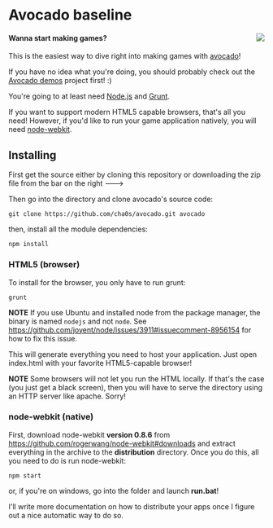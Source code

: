 # Avocado baseline

<img align="right" src="https://raw.github.com/cha0s/avocado/master/logo.png">

#### Wanna start making games?

This is the easiest way to dive right into making games with
[avocado](https://github.com/cha0s/avocado)!

If you have no idea what you're doing, you should probably check out the
[Avocado demos](https://github.com/cha0s/avocado-demos) project first! :)

You're going to at least need [Node.js](http://nodejs.org/) and
[Grunt](http://gruntjs.com/).

If you want to support modern HTML5 capable browsers, that's all you need!
However, if you'd like to run your game application natively, you will need
[node-webkit](https://github.com/rogerwang/node-webkit).

## Installing

First get the source either by cloning this repository or downloading the zip
file from the bar on the right --->

Then go into the directory and clone avocado's source code:

`git clone https://github.com/cha0s/avocado.git avocado`

then, install all the module dependencies:

`npm install`

### HTML5 (browser)

To install for the browser, you only have to run grunt:

`grunt`

**NOTE** If you use Ubuntu and installed node from the package manager, the
binary is named `nodejs` and not `node`. See
https://github.com/joyent/node/issues/3911#issuecomment-8956154 for how to
fix this issue.

This will generate everything you need to host your application. Just open
index.html with your favorite HTML5-capable browser!

**NOTE** Some browsers will not let you run the HTML locally. If that's the
case (you just get a black screen), then you will have to serve the directory
using an HTTP server like apache. Sorry!

### node-webkit (native)

First, download node-webkit **version 0.8.6** from
https://github.com/rogerwang/node-webkit#downloads and extract everything in
the archive to the **distribution** directory.
Once you do this, all you need to do is run node-webkit:

`npm start`

or, if you're on windows, go into the folder and launch **run.bat**!

I'll write more documentation on how to distribute your apps once I figure out
a nice automatic way to do so.

